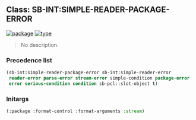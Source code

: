 ## Class: SB-INT:SIMPLE-READER-PACKAGE-ERROR
[![package](https://img.shields.io/badge/Package-SB--INT-5f9ea0.svg?style=social&colorA=999999)](../) [![type](https://img.shields.io/badge/Type-Class-5f9ea0.svg?style=social&colorA=999999)](../#class) 

> No description.

### Precedence list
```cl
(sb-int:simple-reader-package-error sb-int:simple-reader-error
 reader-error parse-error stream-error simple-condition package-error
 error serious-condition condition sb-pcl::slot-object t)
```
### Initargs
```cl
(:package :format-control :format-arguments :stream)
```
